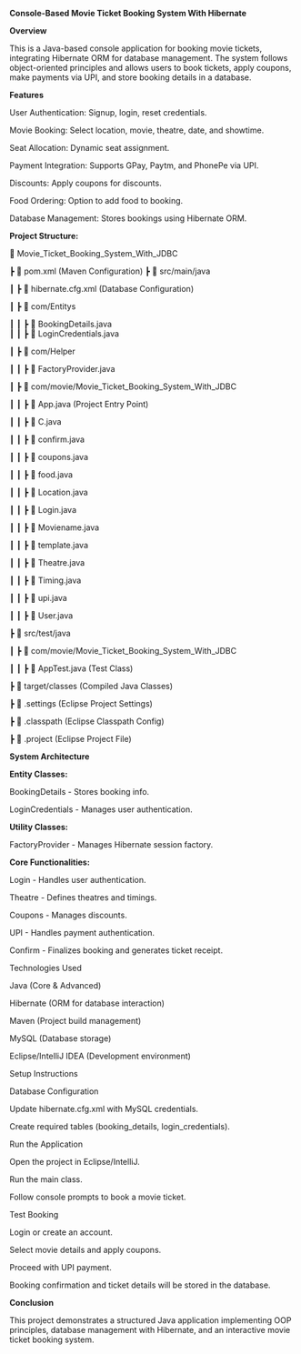 **Console-Based Movie Ticket Booking System With Hibernate**

**Overview**

This is a Java-based console application for booking movie tickets, integrating Hibernate ORM for database management. The system follows object-oriented principles and allows users to book tickets, apply coupons, make payments via UPI, and store booking details in a database.

**Features**

User Authentication: Signup, login, reset credentials.

Movie Booking: Select location, movie, theatre, date, and showtime.

Seat Allocation: Dynamic seat assignment.

Payment Integration: Supports GPay, Paytm, and PhonePe via UPI.

Discounts: Apply coupons for discounts.

Food Ordering: Option to add food to booking.

Database Management: Stores bookings using Hibernate ORM.

**Project Structure:**

📂 Movie_Ticket_Booking_System_With_JDBC

 ┣ 📜 pom.xml  (Maven Configuration)
 ┣ 📂 src/main/java
 
 ┃ ┣ 📜 hibernate.cfg.xml  (Database Configuration)
 
 ┃ ┣ 📂 com/Entitys
 
 ┃ ┃ ┣ 📜 BookingDetails.java  
 ┃ ┃ ┣ 📜 LoginCredentials.java  
 
 ┃ ┣ 📂 com/Helper
 
 ┃ ┃ ┣ 📜 FactoryProvider.java  
 
 ┃ ┣ 📂 com/movie/Movie_Ticket_Booking_System_With_JDBC
 
 ┃ ┃ ┣ 📜 App.java  (Project Entry Point)
 
 ┃ ┃ ┣ 📜 C.java
 
 ┃ ┃ ┣ 📜 confirm.java
 
 ┃ ┃ ┣ 📜 coupons.java
 
 ┃ ┃ ┣ 📜 food.java
 
 ┃ ┃ ┣ 📜 Location.java
 
 ┃ ┃ ┣ 📜 Login.java
 
 ┃ ┃ ┣ 📜 Moviename.java
 
 ┃ ┃ ┣ 📜 template.java
 
 ┃ ┃ ┣ 📜 Theatre.java
 
 ┃ ┃ ┣ 📜 Timing.java
 
 ┃ ┃ ┣ 📜 upi.java
 
 ┃ ┃ ┣ 📜 User.java
 
 ┣ 📂 src/test/java
 
 ┃ ┣ 📂 com/movie/Movie_Ticket_Booking_System_With_JDBC
 
 ┃ ┃ ┣ 📜 AppTest.java  (Test Class)
 
 ┣ 📂 target/classes (Compiled Java Classes)
 
 ┣ 📂 .settings  (Eclipse Project Settings)
 
 ┣ 📜 .classpath  (Eclipse Classpath Config)
 
 ┣ 📜 .project  (Eclipse Project File)


**System Architecture**

**Entity Classes:**

BookingDetails - Stores booking info.

LoginCredentials - Manages user authentication.

**Utility Classes:**

FactoryProvider - Manages Hibernate session factory.

**Core Functionalities:**

Login - Handles user authentication.

Theatre - Defines theatres and timings.

Coupons - Manages discounts.

UPI - Handles payment authentication.

Confirm - Finalizes booking and generates ticket receipt.

Technologies Used

Java (Core & Advanced)

Hibernate (ORM for database interaction)

Maven (Project build management)

MySQL (Database storage)

Eclipse/IntelliJ IDEA (Development environment)

Setup Instructions

Database Configuration

Update hibernate.cfg.xml with MySQL credentials.

Create required tables (booking_details, login_credentials).

Run the Application

Open the project in Eclipse/IntelliJ.

Run the main class.

Follow console prompts to book a movie ticket.

Test Booking

Login or create an account.

Select movie details and apply coupons.

Proceed with UPI payment.

Booking confirmation and ticket details will be stored in the database.

**Conclusion**

This project demonstrates a structured Java application implementing OOP principles, database management with Hibernate, and an interactive movie ticket booking system.

